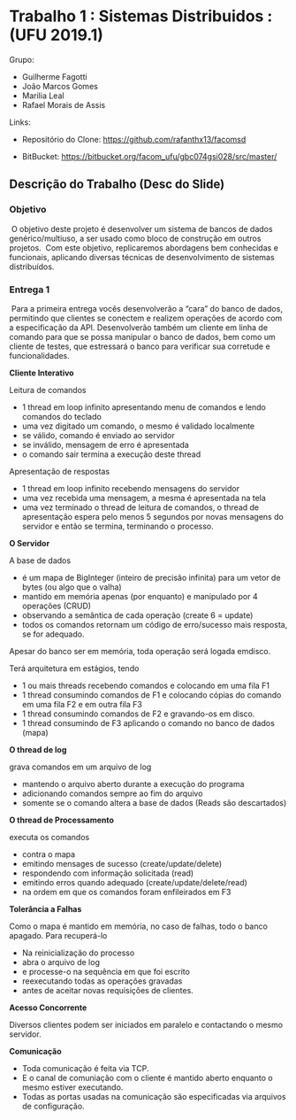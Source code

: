 

# Trabalho 1 : Sistemas Distribuidos : (UFU 2019.1)



Grupo:

+ Guilherme Fagotti
+ João Marcos Gomes
+ Marilia Leal
+ Rafael Morais de Assis

Links:

+ Repositório do Clone: [<https://github.com/rafanthx13/facomsd>](https://github.com/rafanthx13/facomsd)

+ BitBucket: [<https://bitbucket.org/facom_ufu/gbc074gsi028/src/master/>](https://bitbucket.org/facom_ufu/gbc074gsi028/src/master/)

  

## Descrição do Trabalho (Desc do Slide)

### Objetivo

​	O objetivo deste projeto é desenvolver um sistema de bancos de dados genérico/multiuso, a ser usado como bloco de construção em outros projetos.
​	Com este objetivo, replicaremos abordagens bem conhecidas e funcionais, aplicando diversas técnicas de desenvolvimento de sistemas distribuídos.

### Entrega 1

​	Para a primeira entrega vocês desenvolverão a “cara” do banco de dados, permitindo que clientes se conectem e realizem operações de acordo com a especificação da API. Desenvolverão também um cliente em linha de comando para que se possa manipular o banco de dados, bem como um cliente de testes, que estressará o banco para verificar sua corretude e funcionalidades.

**Cliente Interativo**

Leitura de comandos

+ 1 thread em loop infinito apresentando menu de comandos e lendo comandos do teclado
+ uma vez digitado um comando, o mesmo é validado localmente
+ se válido, comando é enviado ao servidor
+ se inválido, mensagem de erro é apresentada
+ o comando sair termina a execução deste thread

Apresentação de respostas

+ 1 thread em loop infinito recebendo mensagens do servidor
+ uma vez recebida uma mensagem, a mesma é apresentada na tela
+ uma vez terminado o thread de leitura de comandos, o thread de apresentação espera pelo menos 5 segundos por novas mensagens do servidor e então se termina, terminando o processo.

**O Servidor**

A base de dados

+ é um mapa de BigInteger (inteiro de precisão infinita) para um vetor de bytes (ou algo que o valha)
+ mantido em memória apenas (por enquanto) e manipulado por 4 operações (CRUD)
+ observando a semântica de cada operação (create 6 = update)
+ todos os comandos retornam um código de erro/sucesso mais resposta, se for adequado.

Apesar do banco ser em memória, toda operação será logada emdisco.

Terá arquitetura em estágios, tendo

+ 1 ou mais threads recebendo comandos e colocando em uma fila F1
+ 1 thread consumindo comandos de F1 e colocando cópias do comando em uma fila F2 e em outra fila F3
+ 1 thread consumindo comandos de F2 e gravando-os em
  disco.
+ 1 thread consumindo de F3 aplicando o comando no banco
  de dados (mapa)

**O thread de log**

grava comandos em um arquivo de log

+ mantendo o arquivo aberto durante a execução do programa
+ adicionando comandos sempre ao fim do arquivo
+ somente se o comando altera a base de dados (Reads são descartados)

**O thread de Processamento**

executa os comandos

+ contra o mapa
+ emitindo mensages de sucesso (create/update/delete)
+ respondendo com informação solicitada (read)
+ emitindo erros quando adequado (create/update/delete/read)
+ na ordem em que os comandos foram enfileirados em F3

**Tolerância a Falhas**

Como o mapa é mantido em memória, no caso de falhas, todo o banco apagado. Para recuperá-lo

+ Na reinicialização do processo
+ abra o arquivo de log
+ e processe-o na sequência em que foi escrito
+ reexecutando todas as operações gravadas
+ antes de aceitar novas requisições de clientes.

**Acesso Concorrente**

Diversos clientes podem ser iniciados em paralelo e contactando o mesmo servidor.

**Comunicação**

+ Toda comunicação é feita via TCP.
+ E o canal de comuniação com o cliente é mantido aberto
  enquanto o mesmo estiver executando.
+ Todas as portas usadas na comunicação são especificadas
  via arquivos de configuração.